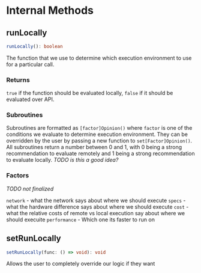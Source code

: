 # Internal Methods

## runLocally
```ts
runLocally(): boolean
```
The function that we use to determine which execution environment to use for a particular call. 

### Returns
`true` if the function should be evaluated locally, `false` if it should be evaluated over API.

### Subroutines
Subroutines are formatted as `[factor]Opinion()` where `factor` is one of the conditions we evaluate to determine execution environment.
They can be overridden by the user by passing a new function to `set[Factor]Opinion()`. All subroutines return a number between 0 and 1, with 0 being a strong recommendation to evaluate remotely and 1 being a strong recommendation to evaluate locally.
_TODO is this a good idea?_

### Factors
_TODO not finalized_

`network` - what the network says about where we should execute
`specs` - what the hardware difference says about where we should execute
`cost` - what the relative costs of remote vs local execution say about where we should execuite
`performance` - Which one its faster to run on

## setRunLocally
```ts
setRunLocally(func: () => void): void
```
Allows the user to completely override our logic if they want